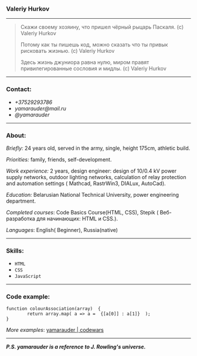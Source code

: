 ### Valeriy Hurkov
___
>Cкажи своему хозяину, что пришел чёрный рыцарь Паскаля. (c) Valeriy Hurkov
>
>Потому как ты пишешь код, можно сказать что ты привык рисковать жизнью. (c) Valeriy Hurkov
>
>Здесь жизнь джуниора равна нулю, миром правят привилегированные сословия и мидлы. (c) Valeriy Hurkov
___
### Сontact:
* _+37529293786_ 
* _yamarauder@mail.ru_
* _@yamarauder_
___
### About:
_Briefly:_ 24 years old, served in the army, single, height 175cm, athletic build.

_Priorities:_ family, friends, self-development. 

_Work experience:_ 2 years, design engineer: design of 10/0.4 kV power supply networks, outdoor lighting networks, calculation of relay protection and automation settings ( Mathcad, RastrWin3, DIALux, AutoCad). 

_Education:_ Belarusian National Technical University, power engineering department.

_Completed courses_:   Code Basics Course(HTML, CSS), Stepik ( Веб-разработка для начинающих: HTML и CSS.).

_Languages_: English( Beginner), Russia(native)

___
### Skills:
+ ` HTML `
+ ` CSS `
+  ` JavaScript `
___
### Code example:
 

    function colourAssociation(array)  {
            return array.map( a => a =  {[a[0]] : a[1]}  );
    } 
_More examples_: [yamarauder | codewars ](https://www.codewars.com/users/yamarauder)





___
___P.S. yamarauder is a reference to J. Rowling's universe.___
